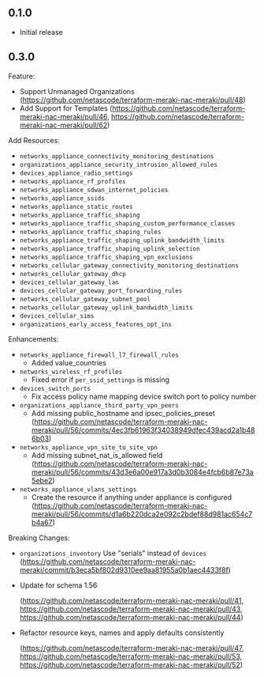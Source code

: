 ## 0.1.0

- Initial release

## 0.3.0

Feature:

- Support Unmanaged Organizations (https://github.com/netascode/terraform-meraki-nac-meraki/pull/48)
- Add Support for Templates (https://github.com/netascode/terraform-meraki-nac-meraki/pull/46, https://github.com/netascode/terraform-meraki-nac-meraki/pull/62)

Add Resources:

- `networks_appliance_connectivity_monitoring_destinations`
- `organizations_appliance_security_intrusion_allowed_rules`
- `devices_appliance_radio_settings`
- `networks_appliance_rf_profiles`
- `networks_appliance_sdwan_internet_policies`
- `networks_appliance_ssids`
- `networks_appliance_static_routes`
- `networks_appliance_traffic_shaping`
- `networks_appliance_traffic_shaping_custom_performance_classes`
- `networks_appliance_traffic_shaping_rules`
- `networks_appliance_traffic_shaping_uplink_bandwidth_limits`
- `networks_appliance_traffic_shaping_uplink_selection`
- `networks_appliance_traffic_shaping_vpn_exclusions`
- `networks_cellular_gateway_connectivity_monitoring_destinations`
- `networks_cellular_gateway_dhcp`
- `devices_cellular_gateway_lan`
- `devices_cellular_gateway_port_forwarding_rules`
- `networks_cellular_gateway_subnet_pool`
- `networks_cellular_gateway_uplink_bandwidth_limits`
- `devices_cellular_sims`
- `organizations_early_access_features_opt_ins`

Enhancements:

- `networks_appliance_firewall_l7_firewall_rules`
    - Added value_countries
- `networks_wireless_rf_profiles`
    - Fixed error if `per_ssid_settings` is missing
- `devices_switch_ports` 
    - Fix access policy name mapping device switch port to policy number
- `organizations_appliance_third_party_vpn_peers`
    - Add missing public_hostname and ipsec_policies_preset (https://github.com/netascode/terraform-meraki-nac-meraki/pull/56/commits/4ec3fb61963f34038949dfec439acd2a1b486b03)
- `networks_appliance_vpn_site_to_site_vpn` 
    - Add missing subnet_nat_is_allowed field (https://github.com/netascode/terraform-meraki-nac-meraki/pull/56/commits/43d3e6a00e917a3d0b3084e4fcb6b87e73a5ebe2)
- `networks_appliance_vlans_settings`
   - Create the resource if anything under appliance is configured (https://github.com/netascode/terraform-meraki-nac-meraki/pull/56/commits/d1a6b220dca2e092c2bdef88d981ac654c7b4a67)

Breaking Changes:

- `organizations_inventory` Use "serials" instead of `devices` (https://github.com/netascode/terraform-meraki-nac-meraki/commit/b3eca5bf802d9310ee9aa81955a0b1aec4433f8f)

- Update for schema 1.56

    (https://github.com/netascode/terraform-meraki-nac-meraki/pull/41, https://github.com/netascode/terraform-meraki-nac-meraki/pull/43, https://github.com/netascode/terraform-meraki-nac-meraki/pull/44)

- Refactor resource keys, names and apply defaults consistently

     (https://github.com/netascode/terraform-meraki-nac-meraki/pull/47, https://github.com/netascode/terraform-meraki-nac-meraki/pull/53, https://github.com/netascode/terraform-meraki-nac-meraki/pull/52)


